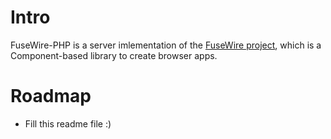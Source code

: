 
# Intro

FuseWire-PHP is a server imlementation of the [FuseWire project](https://github.com/josecanciani/fusewire), which is a Component-based library to create browser apps.

# Roadmap

* Fill this readme file :)
